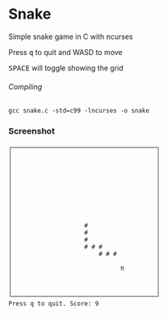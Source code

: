 # Snake

Simple snake game in C with ncurses

Press <kbd>q</kbd> to quit and WASD to move

<kbd>SPACE</kbd> will toggle showing the grid

###### Compiling

`gcc snake.c -std=c99 -lncurses -o snake`

### Screenshot

```
┌────────────────────────────────────────┐
│                                        │
│                                        │
│                                        │
│                                        │
│                                        │
│                                        │
│                                        │
│                                        │
│                                        │
│                                        │
│                    #                   │
│                    #                   │
│                    #                   │
│                    # # #               │
│                        # # #           │
│                                        │
│                              π         │
│                                        │
│                                        │
│                                        │
└────────────────────────────────────────┘
Press q to quit. Score: 9
```
